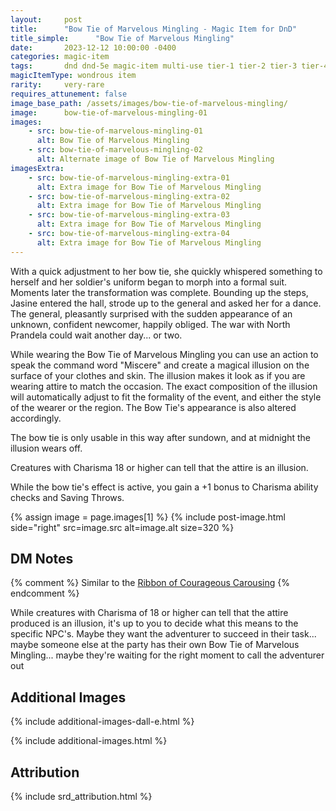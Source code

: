 ```yaml
---
layout:     post
title:      "Bow Tie of Marvelous Mingling - Magic Item for DnD"
title_simple:      "Bow Tie of Marvelous Mingling"
date:       2023-12-12 10:00:00 -0400
categories: magic-item
tags:       dnd dnd-5e magic-item multi-use tier-1 tier-2 tier-3 tier-4
magicItemType: wondrous item
rarity:     very-rare
requires_attunement: false
image_base_path: /assets/images/bow-tie-of-marvelous-mingling/
image:      bow-tie-of-marvelous-mingling-01
images:
    - src: bow-tie-of-marvelous-mingling-01
      alt: Bow Tie of Marvelous Mingling
    - src: bow-tie-of-marvelous-mingling-02
      alt: Alternate image of Bow Tie of Marvelous Mingling
imagesExtra:
    - src: bow-tie-of-marvelous-mingling-extra-01
      alt: Extra image for Bow Tie of Marvelous Mingling
    - src: bow-tie-of-marvelous-mingling-extra-02
      alt: Extra image for Bow Tie of Marvelous Mingling
    - src: bow-tie-of-marvelous-mingling-extra-03
      alt: Extra image for Bow Tie of Marvelous Mingling
    - src: bow-tie-of-marvelous-mingling-extra-04
      alt: Extra image for Bow Tie of Marvelous Mingling
---
```


<p class="read-aloud">
    With a quick adjustment to her bow tie, she quickly whispered something to herself and her soldier's uniform began to morph into a formal suit. Moments later the transformation was complete. Bounding up the steps, Jasine entered the hall, strode up to the general and asked her for a dance. The general, pleasantly surprised with the sudden appearance of an unknown, confident newcomer, happily obliged. The war with North Prandela could wait another day... or two.
</p>

While wearing the Bow Tie of Marvelous Mingling you can use an action to speak the command word "Miscere" and create a magical illusion on the surface of your clothes and skin. The illusion makes it look as if you are wearing attire to match the occasion. The exact composition of the illusion will automatically adjust to fit the formality of the event, and either the style of the wearer or the region. The Bow Tie's appearance is also altered accordingly.

The bow tie is only usable in this way after sundown, and at midnight the illusion wears off.

Creatures with Charisma 18 or higher can tell that the attire is an illusion.

While the bow tie's effect is active, you gain a +1 bonus to Charisma ability checks and Saving Throws.

{% assign image = page.images[1] %}
{% include post-image.html side="right" src=image.src alt=image.alt size=320 %}


## DM Notes

{% comment %}
Similar to the [Ribbon of Courageous Carousing](ribbon-of-courageous-carousing)
{% endcomment %}

While creatures with Charisma of 18 or higher can tell that the attire produced is an illusion, it's up to you to decide what this means to the specific NPC's. Maybe they want the adventurer to succeed in their task... maybe someone else at the party has their own Bow Tie of Marvelous Mingling... maybe they're waiting for the right moment to call the adventurer out


## Additional Images

{% include additional-images-dall-e.html %}

{% include additional-images.html %}


## Attribution

{% include srd_attribution.html %}
